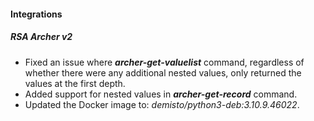 
#### Integrations
##### RSA Archer v2
- Fixed an issue where ***archer-get-valuelist*** command, regardless of whether there were any additional nested values, only returned the values at the first depth.
- Added support for nested values in ***archer-get-record*** command.
- Updated the Docker image to: *demisto/python3-deb:3.10.9.46022*.
